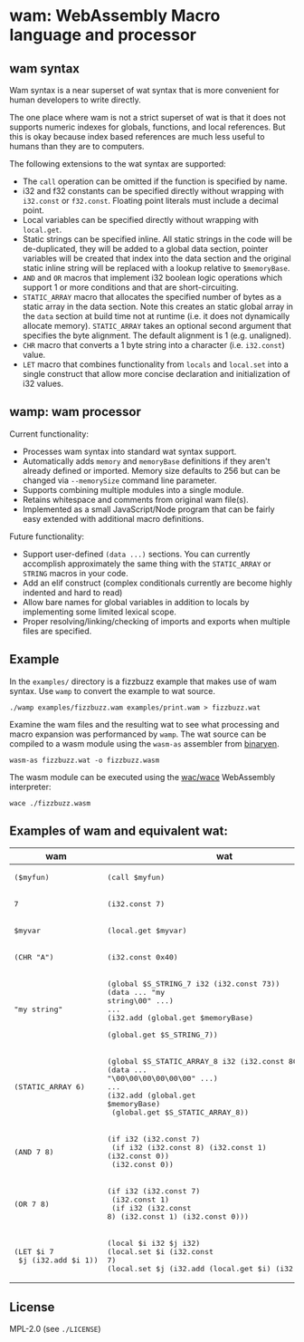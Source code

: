 # wam: WebAssembly Macro language and processor

## wam syntax

Wam syntax is a near superset of wat syntax that is more convenient
for human developers to write directly.

The one place where wam is not a strict superset of wat
is that it does not supports numeric indexes for globals, functions,
and local references. But this is okay because index based references
are much less useful to humans than they are to computers.

The following extensions to the wat syntax are supported:

- The `call` operation can be omitted if the function is specified by
  name.
- i32 and f32 constants can be specified directly without wrapping
  with `i32.const` or `f32.const`. Floating point literals must
  include a decimal point.
- Local variables can be specified directly without wrapping with
  `local.get`.
- Static strings can be specified inline. All static strings in the
  code will be de-duplicated, they will be added to a global data
  section, pointer variables will be created that index into the data
  section and the original static inline string will be replaced with
  a lookup relative to `$memoryBase`.
- `AND` and `OR` macros that implement i32 boolean logic operations
  which support 1 or more conditions and that are short-circuiting.
- `STATIC_ARRAY` macro that allocates the specified number of bytes as
  a static array in the data section. Note this creates an static
  global array in the `data` section at build time not at runtime
  (i.e. it does not dynamically allocate memory). `STATIC_ARRAY`
  takes an optional second argument that specifies the byte alignment.
  The default alignment is 1 (e.g. unaligned).
- `CHR` macro that converts a 1 byte string into a character (i.e.
  `i32.const`) value.
- `LET` macro that combines functionality from `locals` and
  `local.set` into a single construct that allow more concise
  declaration and initialization of i32 values.

## wamp: wam processor

Current functionality:

- Processes wam syntax into standard wat syntax support.
- Automatically adds `memory` and `memoryBase` definitions if they
  aren't already defined or imported. Memory size defaults to 256 but
  can be changed via `--memorySize` command line parameter.
- Supports combining multiple modules into a single module.
- Retains whitespace and comments from original wam file(s).
- Implemented as a small JavaScript/Node program that can be fairly
  easy extended with additional macro definitions.

Future functionality:

- Support user-defined `(data ...)` sections. You can currently
  accomplish approximately the same thing with the `STATIC_ARRAY` or
  `STRING` macros in your code.
- Add an elif construct (complex conditionals currently are become
  highly indented and hard to read)
- Allow bare names for global variables in addition to locals by
  implementing some limited lexical scope.
- Proper resolving/linking/checking of imports and exports when
  multiple files are specified.


## Example

In the `examples/` directory is a fizzbuzz example that makes use of
wam syntax. Use `wamp` to convert the example to wat source.

```
./wamp examples/fizzbuzz.wam examples/print.wam > fizzbuzz.wat
```

Examine the wam files and the resulting wat to see what processing
and macro expansion was performanced by `wamp`. The wat source can be
compiled to a wasm module using the `wasm-as` assembler from
[binaryen](https://github.com/WebAssembly/binaryen).

```
wasm-as fizzbuzz.wat -o fizzbuzz.wasm
```

The wasm module can be executed using the
[wac/wace](https://github.com/kanaka/wac) WebAssembly interpreter:

```
wace ./fizzbuzz.wasm
```


## Examples of wam and equivalent wat:

| wam | wat  |
| --- | ---- |
| <pre>($myfun)</pre>    | <pre>(call $myfun)</pre> |
| <pre>7</pre>           | <pre>(i32.const 7)</pre> |
| <pre>$myvar</pre>      | <pre>(local.get $myvar)</pre> |
| <pre>(CHR "A")</pre>   | <pre>(i32.const 0x40)</pre> |
| <pre>"my string"</pre> | <pre>(global $S\_STRING\_7  i32 (i32.const 73))<br>(data ... "my string\00" ...)<br>...<br>(i32.add (global.get $memoryBase)<br>         (global.get $S\_STRING\_7))</pre> |
| <pre>(STATIC\_ARRAY 6)</pre> | <pre>(global $S\_STATIC\_ARRAY\_8  i32 (i32.const 80))<br>(data ... "\00\00\00\00\00\00" ...)<br>...<br>(i32.add (global.get $memoryBase)<br>         (global.get $S\_STATIC\_ARRAY\_8))</pre> |
| <pre>(AND 7 8)</pre>   | <pre>(if i32 (i32.const 7)<br>  (if i32 (i32.const 8) (i32.const 1) (i32.const 0))<br>  (i32.const 0))</pre> |
| <pre>(OR 7 8)</pre>    | <pre>(if i32 (i32.const 7)<br>  (i32.const 1)<br>  (if i32 (i32.const 8) (i32.const 1) (i32.const 0)))</pre> |
| <pre>(LET $i 7<br>     $j (i32.add $i 1))</pre> | <pre>(local $i i32 $j i32)<br>(local.set $i (i32.const 7)<br>(local.set $j (i32.add (local.get $i) (i32.const 1)))</pre> |


## License

MPL-2.0 (see `./LICENSE`)

